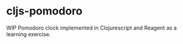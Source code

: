 # cljs-pomodoro

WIP Pomodoro clock implemented in Clojurescript and Reagent as a learning exercise.
